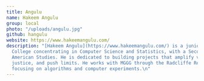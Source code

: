 ```yaml
---
title: Angulu
name: Hakeem Angulu
group: local
photo: "/uploads/angulu.jpg"
github: hangulu
website: https://www.hakeemangulu.com/
description: "[Hakeem Angulu](https://www.hakeemangulu.com/) is a junior at Harvard
  College concentrating in Computer Science and Statistics, with a Secondary in African
  American Studies. He is dedicated to building projects that amplify voices, facilitate
  justice, and push limits. He works with MGGG through the Radcliffe Research Program,
  focusing on algorithms and computer experiments.\n"
---
```


